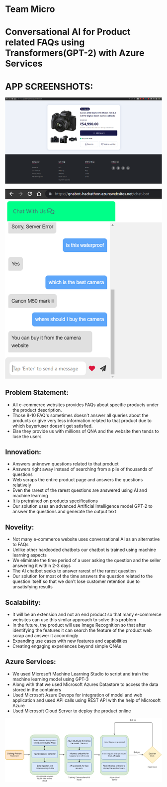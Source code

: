 # Team Micro

# Conversational AI for Product related FAQs using Transformers(GPT-2) with Azure Services

# APP SCREENSHOTS:

![Landing Page](https://github.com/prathameshparit/Dummy-Storage/blob/44e8bf3fdaac14964990537869066d627a2ec4f2/readme%20images/Conversational-AI-Bot-Azure/landing.png?raw=true)

![Bot](https://github.com/prathameshparit/Dummy-Storage/blob/44e8bf3fdaac14964990537869066d627a2ec4f2/readme%20images/Conversational-AI-Bot-Azure/bot.png?raw=true)

## Problem Statement:

- All e-commerce websites provides FAQs about specific products under the product description.  
- Those 8-10 FAQ's sometimes doesn't answer all queries about the products or give very less information related to that product due to which buyer/user doesn't get satisfied. 
- Else they provide us with millions of QNA and the website then tends to lose the users   


## Innovation:

- Answers unknown questions related to that product
- Answers right away instead of searching from a pile of thousands of questions
- Web scraps the entire product page and answers the questions relatively
- Even the rarest of the rarest questions are answered using AI and machine learning
- It is pretrained on products specifications 
- Our solution uses an advanced Artificial Intelligence model GPT-2 to answer the questions and generate the output text 

## Novelity:


- Not many e-commerce website uses conversational AI as an alternative to FAQs
- Unlike other hardcoded chatbots our chatbot is trained using machine learning aspects
- We eliminate the time period of a user asking the question and the seller answering it within 2-3 days
- The AI chatbot seeks to answer rarest of the rarest question 
- Our solution for most of the time answers the question related to the question itself so that we don't lose customer retention due to unsatisfying results

## Scalability:

- It will be an extension and not an end product so that many e-commerce websites can use this similar approach to solve this problem
- In the future, the product will use Image Recognition so that after identifying the features it can search the feature of the product web scrap and answer it accordingly
- Expanding use cases with new features and capabilities
- Creating engaging experiences  beyond simple QNAs

## Azure Services:

- We used Microsoft Machine Learning Studio to script and train the machine learning model using GPT-3
- Along with that we used Microsoft Azures Datastore to access the data stored in the containers
- Used Microsoft Azure Devops for integration of model and web application and used API calls using REST API with the help of Microsoft Azure
- Used Microsoft Cloud Server to deploy the product online

![Architecture](https://github.com/prathameshparit/Dummy-Storage/blob/44e8bf3fdaac14964990537869066d627a2ec4f2/readme%20images/Conversational-AI-Bot-Azure/mlflow-diagram.drawio.png?raw=true)




